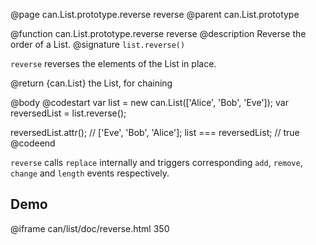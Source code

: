 @page can.List.prototype.reverse reverse
@parent can.List.prototype

@function can.List.prototype.reverse reverse
@description Reverse the order of a List.
@signature `list.reverse()`

`reverse` reverses the elements of the List in place.

@return {can.List} the List, for chaining

@body
@codestart
var list = new can.List(['Alice', 'Bob', 'Eve']);
var reversedList = list.reverse();

reversedList.attr(); // ['Eve', 'Bob', 'Alice'];
list === reversedList; // true
@codeend

`reverse` calls `replace` internally and triggers corresponding `add`, `remove`, `change` and `length` events respectively.

## Demo

@iframe can/list/doc/reverse.html 350